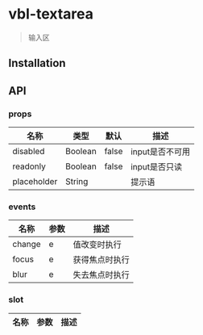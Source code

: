 # vbl-textarea

>输入区

## Installation

## API

### props
|名称|类型|默认|描述
|----|----|----|----
|disabled|Boolean|false|input是否不可用
|readonly|Boolean|false|input是否只读
|placeholder|String||提示语

### events
|名称|参数|描述
|----|----|----
|change|e|值改变时执行
|focus|e|获得焦点时执行
|blur|e|失去焦点时执行

### slot
|名称|参数|描述
|----|----|----

